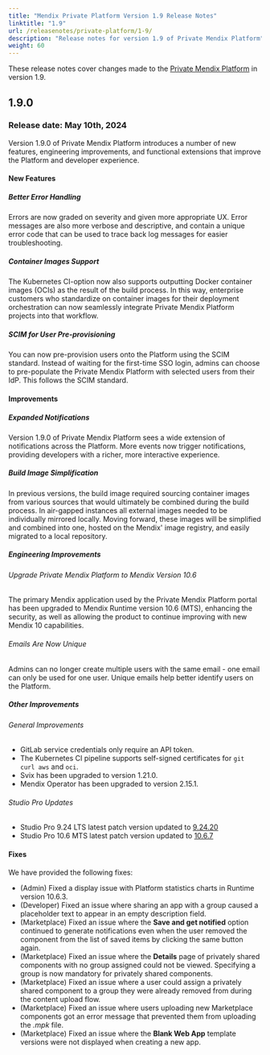 ```yaml
---
title: "Mendix Private Platform Version 1.9 Release Notes"
linktitle: "1.9"
url: /releasenotes/private-platform/1-9/
description: "Release notes for version 1.9 of Private Mendix Platform"
weight: 60
---
```


These release notes cover changes made to the [Private Mendix Platform](/private-mendix-platform/) in version 1.9.

## 1.9.0

### Release date: May 10th, 2024

Version 1.9.0 of Private Mendix Platform introduces a number of new features, engineering improvements, and functional extensions that improve the Platform and developer experience. 

#### New Features

##### Better Error Handling

Errors are now graded on severity and given more appropriate UX. Error messages are also more verbose and descriptive, and contain a unique error code that can be used to trace back log messages for easier troubleshooting.

##### Container Images Support

The Kubernetes CI-option now also supports outputting Docker container images (OCIs) as the result of the build process. In this way, enterprise customers who standardize on container images for their deployment orchestration can now seamlessly integrate Private Mendix Platform projects into that workflow.

##### SCIM for User Pre-provisioning

You can now pre-provision users onto the Platform using the SCIM standard. Instead of waiting for the first-time SSO login, admins can choose to pre-populate the Private Mendix Platform with selected users from their IdP. This follows the SCIM standard.

#### Improvements

##### Expanded Notifications

Version 1.9.0 of Private Mendix Platform sees a wide extension of notifications across the Platform. More events now trigger notifications, providing developers with a richer, more interactive experience.

##### Build Image Simplification

In previous versions, the build image required sourcing container images from various sources that would ultimately be combined during the build process. In air-gapped instances all external images needed to be individually mirrored locally. Moving forward, these images will be simplified and combined into one, hosted on the Mendix' image registry, and easily migrated to a local repository.

##### Engineering Improvements

###### Upgrade Private Mendix Platform to Mendix Version 10.6

The primary Mendix application used by the Private Mendix Platform portal has been upgraded to Mendix Runtime version 10.6 (MTS), enhancing the security, as well as allowing the product to continue improving with new Mendix 10 capabilities.

###### Emails Are Now Unique

Admins can no longer create multiple users with the same email - one email can only be used for one user. Unique emails help better identify users on the Platform.

##### Other Improvements

###### General Improvements

* GitLab service credentials only require an API token.
* The Kubernetes CI pipeline supports self-signed certificates for `git curl aws` and `oci`.
* Svix has been upgraded to version 1.21.0.
* Mendix Operator has been upgraded to version 2.15.1.

###### Studio Pro Updates

* Studio Pro 9.24 LTS latest patch version updated to [9.24.20](/releasenotes/studio-pro/9.24/#92420)
* Studio Pro 10.6 MTS latest patch version updated to [10.6.7](/releasenotes/studio-pro/10.6/#1067)

#### Fixes

We have provided the following fixes:

* (Admin) Fixed a display issue with Platform statistics charts in Runtime version 10.6.3.
* (Developer) Fixed an issue where sharing an app with a group caused a placeholder text to appear in an empty description field.
* (Marketplace) Fixed an issue where the **Save and get notified** option continued to generate notifications even when the user removed the component from the list of saved items by clicking the same button again.
* (Marketplace) Fixed an issue where the **Details** page of privately shared components with no group assigned could not be viewed. Specifying a group is now mandatory for privately shared components.
* (Marketplace) Fixed an issue where a user could assign a privately shared component to a group they were already removed from during the content upload flow.
* (Marketplace) Fixed an issue where users uploading new Marketplace components got an error message that prevented them from uploading the *.mpk* file.
* (Marketplace) Fixed an issue where the **Blank Web App** template versions were not displayed when creating a new app.
